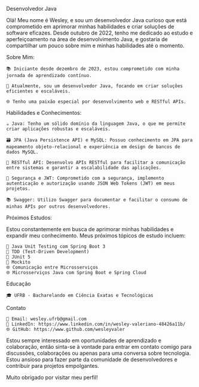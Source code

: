 Desenvolvedor Java

Olá! Meu nome é Wesley, e sou um desenvolvedor Java curioso que está comprometido em aprimorar minhas habilidades e criar soluções de software eficazes. Desde outubro de 2022, tenho me dedicado ao estudo e aperfeiçoamento na área de desenvolvimento Java, e gostaria de compartilhar um pouco sobre mim e minhas habilidades até o momento.

Sobre Mim:

    📚 Iniciante desde dezembro de 2023, estou comprometido com minha jornada de aprendizado contínuo.

    💼 Atualmente, sou um desenvolvedor Java, focando em criar soluções eficientes e escaláveis.

    🌐 Tenho uma paixão especial por desenvolvimento web e RESTful APIs.

Habilidades e Conhecimentos:

    ☕ Java: Tenho um sólido domínio da linguagem Java, o que me permite criar aplicações robustas e escaláveis.

    🗃️ JPA (Java Persistence API) e MySQL: Possuo conhecimento em JPA para mapeamento objeto-relacional e experiência em design de bancos de dados MySQL.

    🚀 RESTful API: Desenvolvo APIs RESTful para facilitar a comunicação entre sistemas e garantir a escalabilidade das aplicações.

    🔐 Segurança e JWT: Comprometido com a segurança, implemento autenticação e autorização usando JSON Web Tokens (JWT) em meus projetos.

    📚 Swagger: Utilizo Swagger para documentar e facilitar o consumo de minhas APIs por outros desenvolvedores.

Próximos Estudos:

Estou constantemente em busca de aprimorar minhas habilidades e expandir meu conhecimento. Meus próximos tópicos de estudo incluem:

    🧪 Java Unit Testing com Spring Boot 3
    🧪 TDD (Test-Driven Development)
    🧪 JUnit 5
    🧪 Mockito
    🌐 Comunicação entre Microsserviços
    🌐 Microsserviços Java com Spring Boot e Spring Cloud

Educação

    🎓 UFRB - Bacharelando em Ciência Exatas e Tecnológicas

Contato

    📧 Email: wesley.ufrb@gmail.com  
    💼 LinkedIn: https://www.linkedin.com/in/wesley-valeriano-48426a11b/
    🌐 GitHub: https://www.github.com/wesleyvaler

Estou sempre interessado em oportunidades de aprendizado e colaboração, então sinta-se à vontade para entrar em contato comigo para discussões, colaborações ou apenas para uma conversa sobre tecnologia. Estou ansioso para fazer parte da comunidade de desenvolvedores e contribuir para projetos empolgantes.

Muito obrigado por visitar meu perfil!
